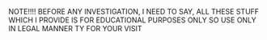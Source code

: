 NOTE!!!!
BEFORE ANY INVESTIGATION, I NEED TO SAY, ALL THESE STUFF WHICH I PROVIDE IS FOR EDUCATIONAL PURPOSES ONLY SO USE ONLY IN LEGAL MANNER
TY FOR YOUR VISIT
